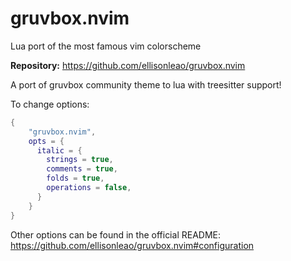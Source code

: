 # gruvbox.nvim

Lua port of the most famous vim colorscheme

**Repository:** <https://github.com/ellisonleao/gruvbox.nvim>

A port of gruvbox community theme to lua with treesitter support!

To change options:

```lua
{
    "gruvbox.nvim",
    opts = {
      italic = {
        strings = true,
        comments = true,
        folds = true,
        operations = false,
      }
    }
}
```

Other options can be found in the official README: https://github.com/ellisonleao/gruvbox.nvim#configuration
